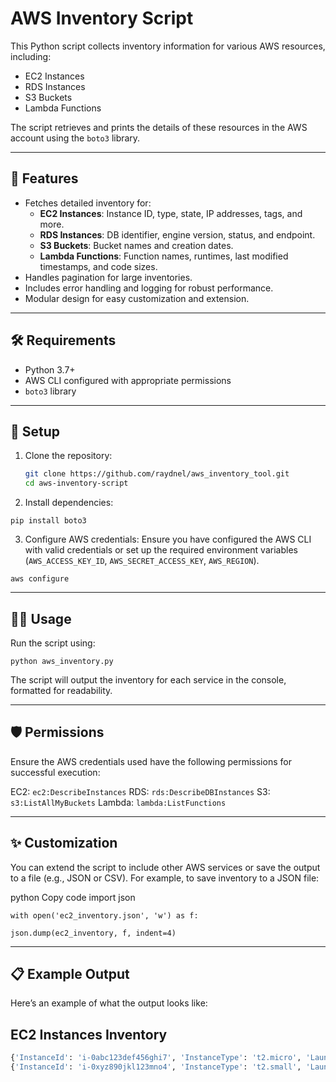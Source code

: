 # AWS Inventory Script

This Python script collects inventory information for various AWS resources, including:

- EC2 Instances
- RDS Instances
- S3 Buckets
- Lambda Functions

The script retrieves and prints the details of these resources in the AWS account using the `boto3` library.

---

## 🚀 Features

- Fetches detailed inventory for:
  - **EC2 Instances**: Instance ID, type, state, IP addresses, tags, and more.
  - **RDS Instances**: DB identifier, engine version, status, and endpoint.
  - **S3 Buckets**: Bucket names and creation dates.
  - **Lambda Functions**: Function names, runtimes, last modified timestamps, and code sizes.
- Handles pagination for large inventories.
- Includes error handling and logging for robust performance.
- Modular design for easy customization and extension.

---

## 🛠 Requirements

- Python 3.7+
- AWS CLI configured with appropriate permissions
- `boto3` library

---

## 🔧 Setup

1. Clone the repository:

   ```bash
   git clone https://github.com/raydnel/aws_inventory_tool.git
   cd aws-inventory-script
   
2. Install dependencies:

`pip install boto3`

3. Configure AWS credentials: Ensure you have configured the AWS CLI with valid credentials or set up the required environment variables (`AWS_ACCESS_KEY_ID`, `AWS_SECRET_ACCESS_KEY`, `AWS_REGION`).

`aws configure`

---

## 🏃‍♂️ Usage

Run the script using:

`python aws_inventory.py`

The script will output the inventory for each service in the console, formatted for readability.

---

## 🛡 Permissions
Ensure the AWS credentials used have the following permissions for successful execution:

EC2: `ec2:DescribeInstances`
RDS: `rds:DescribeDBInstances`
S3: `s3:ListAllMyBuckets`
Lambda: `lambda:ListFunctions`

---
## ✨ Customization
You can extend the script to include other AWS services or save the output to a file (e.g., JSON or CSV). For example, to save inventory to a JSON file:

python
Copy code
import json

`with open('ec2_inventory.json', 'w') as f:`

   `json.dump(ec2_inventory, f, indent=4)`

---

## 📋 Example Output

Here’s an example of what the output looks like:

## EC2 Instances Inventory

   ```bash
{'InstanceId': 'i-0abc123def456ghi7', 'InstanceType': 't2.micro', 'LaunchTime': '2023-11-21 10:15:42', 'State': 'running', 'PrivateIpAddress': '10.0.0.1', 'PublicIpAddress': '54.210.123.45', 'Name': 'WebServer1'}
{'InstanceId': 'i-0xyz890jkl123mno4', 'InstanceType': 't2.small', 'LaunchTime': '2023-10-15 08:30:12', 'State': 'stopped', 'PrivateIpAddress': '10.0.0.2', 'PublicIpAddress': 'N/A', 'Name': 'DatabaseServer'}
